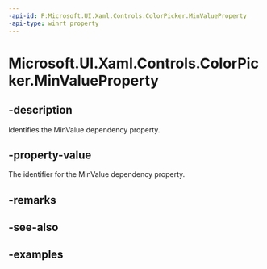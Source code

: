 ```yaml
---
-api-id: P:Microsoft.UI.Xaml.Controls.ColorPicker.MinValueProperty
-api-type: winrt property
---
```

<!-- Property syntax.
public DependencyProperty MinValueProperty { get; }
-->

# Microsoft.UI.Xaml.Controls.ColorPicker.MinValueProperty


## -description

Identifies the MinValue dependency property.


## -property-value

The identifier for the MinValue dependency property.


## -remarks


## -see-also


## -examples


